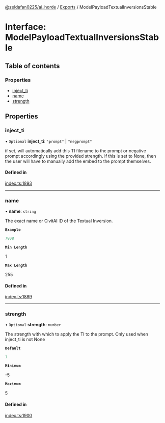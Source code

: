 [@zeldafan0225/ai_horde](../README.md) / [Exports](../modules.md) / ModelPayloadTextualInversionsStable

# Interface: ModelPayloadTextualInversionsStable

## Table of contents

### Properties

- [inject\_ti](ModelPayloadTextualInversionsStable.md#inject_ti)
- [name](ModelPayloadTextualInversionsStable.md#name)
- [strength](ModelPayloadTextualInversionsStable.md#strength)

## Properties

### inject\_ti

• `Optional` **inject\_ti**: ``"prompt"`` \| ``"negprompt"``

if set, will automatically add this TI filename to the prompt or negative prompt accordingly using the provided strength. If this is set to None, then the user will have to manually add the embed to the prompt themselves.

#### Defined in

[index.ts:1893](https://github.com/ZeldaFan0225/ai_horde/blob/a3ac80c/index.ts#L1893)

___

### name

• **name**: `string`

The exact name or CivitAI ID of the Textual Inversion.

**`Example`**

```ts
7808
```

**`Min Length`**

1

**`Max Length`**

255

#### Defined in

[index.ts:1889](https://github.com/ZeldaFan0225/ai_horde/blob/a3ac80c/index.ts#L1889)

___

### strength

• `Optional` **strength**: `number`

The strength with which to apply the TI to the prompt. Only used when inject_ti is not None

**`Default`**

```ts
1
```

**`Minimum`**

-5

**`Maximum`**

5

#### Defined in

[index.ts:1900](https://github.com/ZeldaFan0225/ai_horde/blob/a3ac80c/index.ts#L1900)
